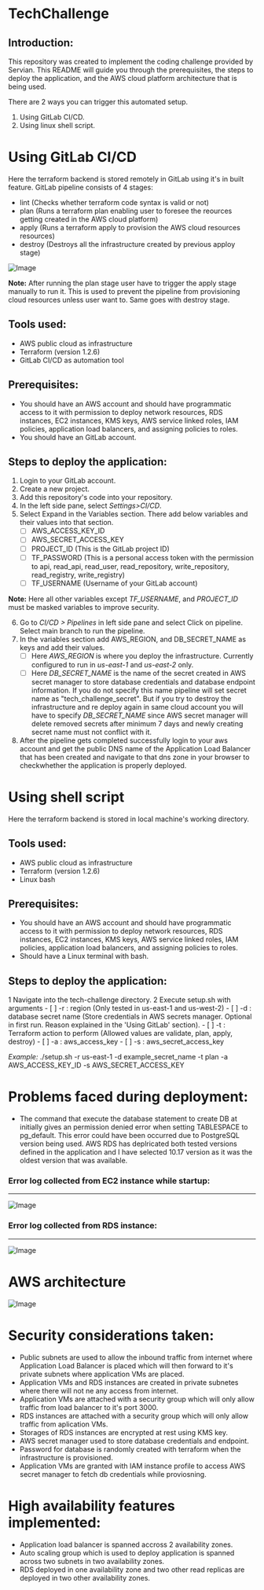 # **TechChallenge**

## Introduction:

This repository was created to implement the coding challenge provided by Servian.
This README will guide you through the prerequisites, the steps to deploy the application, and the AWS cloud platform architecture that is being used. 

There are 2 ways you can trigger this automated setup.

1. Using GitLab CI/CD.
2. Using linux shell script.

# **Using GitLab CI/CD**

Here the terraform backend is stored remotely in GitLab using it's in built feature. GitLab pipeline consists of 4 stages:

* lint (Checks whether terraform code syntax is valid or not)
* plan (Runs a terraform plan enabling user to foresee the reources getting created in the AWS cloud platform)
* apply (Runs a terraform apply to provision the AWS cloud resources resources)
* destroy (Destroys all the infrastructure created by previous apploy stage)

![Image](https://gitlab.com/servian-lahiru/tech-challenge/-/raw/release-1.0.0/images/gitlab_stages.PNG)

**Note:** After running the plan stage user have to trigger the apply stage manually to run it. This is used to prevent the pipeline from provisioning cloud resources unless user want to. Same goes with destroy stage.

## Tools used:

- AWS public cloud as infrastructure
- Terraform (version 1.2.6)
- GitLab CI/CD as automation tool

## Prerequisites:

- You should have an AWS account and should have programmatic access to it with permission to deploy network resources, RDS instances, EC2 instances, KMS keys, AWS service linked roles, IAM policies, application load balancers, and assigning policies to roles.
- You should have an GitLab account.

## Steps to deploy the application:

1. Login to your GitLab account.
2. Create a new project.
3. Add this repository's code into your repository.
4. In the left side pane, select *Settings>CI/CD*.
5. Select Expand in the Variables section. There add below variables and their values into that section.
    - [ ] AWS_ACCESS_KEY_ID
    - [ ] AWS_SECRET_ACCESS_KEY
    - [ ] PROJECT_ID (This is the GitLab project ID)
    - [ ] TF_PASSWORD (This is a personal access token with the permission to api, read_api, read_user, read_repository, write_repository, read_registry, write_registry)
    - [ ] TF_USERNAME (Username of your GitLab account)

**Note:** Here all other variables except *TF_USERNAME*, and *PROJECT_ID* must be masked variables to improve security.

6. Go to *CI/CD > Pipelines* in left side pane and select Click on pipeline. Select main branch to run the pipeline.
7. In the variables section add AWS_REGION, and DB_SECRET_NAME as keys and add their values.
    - [ ] Here *AWS_REGION* is where you deploy the infrastructure. Currently configured to run in *us-east-1* and *us-east-2* only.
    - [ ] Here *DB_SECRET_NAME* is the name of the secret created in AWS secret manager to store database credentials and database endpoint information. If you do not specify this name pipeline will set secret name as "tech_challenge_secret". But if you try to destroy the infrastructure and re deploy again in same cloud account you will have to specify *DB_SECRET_NAME* since AWS secret manager will delete removed secrets after minimum 7 days and newly creating secret name must not conflict with it.
8. After the pipeline gets completed successfully login to your aws account and get the public DNS name of the Application Load Balancer that has been created and navigate to that dns zone in your browser to checkwhether the application is properly deployed.

# **Using shell script**

Here the terraform backend is stored in local machine's working directory.

## Tools used:

- AWS public cloud as infrastructure
- Terraform (version 1.2.6)
- Linux bash

## Prerequisites:

- You should have an AWS account and should have programmatic access to it with permission to deploy network resources, RDS instances, EC2 instances, KMS keys, AWS service linked roles, IAM policies, application load balancers, and assigning policies to roles.
- Should have a Linux terminal with bash.

## Steps to deploy the application:

1 Navigate into the tech-challenge directory.
2 Execute setup.sh with arguments
    - [ ] -r : region (Only tested in us-east-1 and us-west-2)
    - [ ] -d : database secret name (Store credentials in AWS secrets manager. Optional in first run. Reason explained in the 'Using GitLab' section).
    - [ ] -t : Terraform action to perform (Allowed values are validate, plan, apply, destroy)
    - [ ] -a : aws_access_key
    - [ ] -s : aws_secret_access_key

*Example:* ./setup.sh -r us-east-1 -d example_secret_name -t plan -a AWS_ACCESS_KEY_ID -s AWS_SECRET_ACCESS_KEY


# **Problems faced during deployment:**

* The command that execute the database statement to create DB at initially gives an permission denied error when setting TABLESPACE to pg_default. This error could have been occurred due to PostgreSQL version being used. AWS RDS has deplricated both tested versions defined in the application and I have selected 10.17 version as it was the oldest version that was available.

### **Error log collected from EC2 instance while startup:**
---
![Image](https://gitlab.com/servian-lahiru/tech-challenge/-/raw/release-1.0.0/images/userdata_log.PNG)

### **Error log collected from RDS instance:**
---
![Image](https://gitlab.com/servian-lahiru/tech-challenge/-/raw/release-1.0.0/images/db_error_log.PNG)

# **AWS architecture**

![Image](https://gitlab.com/servian-lahiru/tech-challenge/-/raw/release-1.0.0/images/tech-challenge-architecture.jpg)


# **Security considerations taken:**

* Public subnets are used to allow the inbound traffic from internet where Application Load Balancer is placed which will then forward to it's private subnets where application VMs are placed.
* Application VMs and RDS instances are created in private subnetes where there will not ne any access from internet.
* Application VMs are attached with a security group which will only allow traffic from load balancer to it's port 3000.
* RDS instances are attached with a security group which will only allow traffic from aplication VMs.
* Storages of RDS instances are encrypted at rest using KMS key.
* AWS secret manager used to store database credentials and endpoint.
* Password for database is randomly created with terraform when the infrastructure is provisioned.
* Application VMs are granted with IAM instance profile to access AWS secret manager to fetch db credentials while proviosning. 

# **High availability features implemented:**

* Application load balancer is spanned accross 2 availability zones.
* Auto scaling group which is used to deploy application is spanned across two subnets in two availability zones. 
* RDS deployed in one availability zone and two other read replicas are deployed in two other availability zones.


